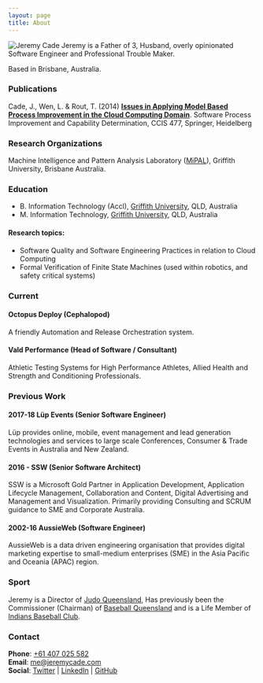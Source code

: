 ```yaml
---
layout: page
title: About
---
```


<img src="../images/JeremyCa.jpg" title="Jeremy Cade" class="right">
Jeremy is a Father of 3, Husband, overly opinionated Software Engineer and Professional Trouble Maker.

Based in Brisbane, Australia.

### Publications

Cade, J., Wen, L. & Rout, T. (2014) **[Issues in Applying Model Based Process Improvement in the Cloud Computing Domain](http://link.springer.com/chapter/10.1007%2F978-3-319-13036-1_21)**. Software Process Improvement and Capability Determination, CCIS 477, Springer, Heidelberg

### Research Organizations

Machine Intelligence and Pattern Analysis Laboratory ([MiPAL](http://www.mipal.net.au)), Griffith University, Brisbane Australia.

### Education

- B. Information Technology (Accl), [Griffith University](http://www.griffith.edu.au), QLD, Australia
- M. Information Technology, [Griffith University](http://www.griffith.edu.au), QLD, Australia

#### Research topics:

- Software Quality and Software Engineering Practices in relation to Cloud Computing
- Formal Verification of Finite State Machines (used within robotics, and safety critical systems)

### Current

#### Octopus Deploy (Cephalopod)

A friendly Automation and Release Orchestration system.

#### Vald Performance (Head of Software / Consultant)

Athletic Testing Systems for High Performance Athletes, Allied Health and Strength and Conditioning Professionals.

### Previous Work

#### 2017-18 Lüp Events (Senior Software Engineer)

Lüp provides online, mobile, event management and lead generation technologies and services to large scale Conferences, Consumer & Trade Events in Australia and New Zealand.

#### 2016 - SSW (Senior Software Architect)

SSW is a Microsoft Gold Partner in Application Development, Application Lifecycle Management, Collaboration and Content, Digital Advertising and Management and Visualization.
Primarily providing Consulting and SCRUM guidance to SME and Corporate Australia.

#### 2002-16 AussieWeb (Software Engineer)

AussieWeb is a data driven engineering organisation that provides digital marketing expertise to small-medium enterprises (SME) in the Asia Pacific and Oceania (APAC) region.

### Sport

Jeremy is a Director of [Judo Queensland](https://www.judoqueensland.org.au/home/), Has previously been the Commissioner (Chairman) of [Baseball Queensland](https://www.baseballqueensland.com.au/) and is a Life Member of [Indians Baseball Club](http://www.indians.org.au).

### Contact

**Phone**: [+61 407 025 582](tel://+61407025582)<br />
**Email**: [me@jeremycade.com](mailto://me@jeremycade.com)<br />
**Social**: [Twitter](https://twitter.com/jcade83) | [LinkedIn](http://au.linkedin.com/in/jeremycade) | [GitHub](https://github.com/JeremyCade)
